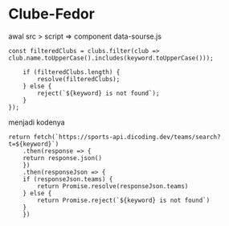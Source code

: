 # Clube-Fedor

awal src > script => component data-sourse.js 

    const filteredClubs = clubs.filter(club => club.name.toUpperCase().includes(keyword.toUpperCase()));

        if (filteredClubs.length) {
            resolve(filteredClubs);
        } else {
            reject(`${keyword} is not found`);
        }
    });

menjadi kodenya


    return fetch(`https://sports-api.dicoding.dev/teams/search?t=${keyword}`)
        .then(response => {
        return response.json()
        })
        .then(responseJson => {
        if (responseJson.teams) {
            return Promise.resolve(responseJson.teams)
        } else {
            return Promise.reject(`${keyword} is not found`)
        }
        })